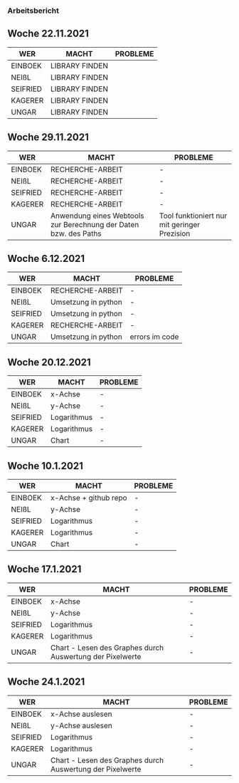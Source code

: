 ### Arbeitsbericht 
## Woche 22.11.2021

| WER      | MACHT          | PROBLEME |
|----------|----------------|----------|
| EINBOEK  | LIBRARY FINDEN |          |
| NEIßL    | LIBRARY FINDEN |          |
| SEIFRIED | LIBRARY FINDEN |          |
| KAGERER  | LIBRARY FINDEN |          |
| UNGAR    | LIBRARY FINDEN |          |

## Woche 29.11.2021

| WER      | MACHT            | PROBLEME |
|----------|------------------|----------|
| EINBOEK  | RECHERCHE-ARBEIT |    -     |
| NEIßL    | RECHERCHE-ARBEIT |    -     |
| SEIFRIED | RECHERCHE-ARBEIT |    -     |
| KAGERER  | RECHERCHE-ARBEIT |    -     |
| UNGAR    | Anwendung eines Webtools zur Berechnung der Daten bzw. des Paths | Tool funktioniert nur mit geringer Prezision |

## Woche 6.12.2021

| WER      | MACHT            | PROBLEME |
|----------|------------------|----------|
| EINBOEK  | RECHERCHE-ARBEIT |    -     |
| NEIßL    | Umsetzung in python |    -     |
| SEIFRIED | Umsetzung in python |    -     |
| KAGERER  | RECHERCHE-ARBEIT | - |
| UNGAR    | Umsetzung in python|errors im code|


## Woche 20.12.2021

| WER      | MACHT            | PROBLEME |
|----------|------------------|----------|
| EINBOEK  | x-Achse |    -     |
| NEIßL    | y-Achse |    -     |
| SEIFRIED | Logarithmus |    -     |
| KAGERER  | Logarithmus | - |
| UNGAR    | Chart | - | 



## Woche 10.1.2021

| WER      | MACHT            | PROBLEME |
|----------|------------------|----------|
| EINBOEK  | x-Achse + github repo |    -     |
| NEIßL    | y-Achse |    -     |
| SEIFRIED | Logarithmus |    -     |
| KAGERER  | Logarithmus | - |
| UNGAR    | Chart | - | 


## Woche 17.1.2021

| WER      | MACHT            | PROBLEME |
|----------|------------------|----------|
| EINBOEK  | x-Achse |    -     |
| NEIßL    | y-Achse |    -     |
| SEIFRIED | Logarithmus |    -     |
| KAGERER  | Logarithmus | - |
| UNGAR    | Chart - Lesen des Graphes durch Auswertung der Pixelwerte | - | 

## Woche 24.1.2021

| WER      | MACHT            | PROBLEME |
|----------|------------------|----------|
| EINBOEK  | x-Achse auslesen |    -     |
| NEIßL    | y-Achse auslesen |    -     |
| SEIFRIED | Logarithmus |    -     |
| KAGERER  | Logarithmus | - |
| UNGAR    | Chart - Lesen des Graphes durch Auswertung der Pixelwerte | - | 